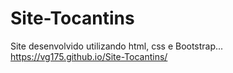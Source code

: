 # Site-Tocantins
 Site desenvolvido utilizando html, css e Bootstrap...
  https://vg175.github.io/Site-Tocantins/
